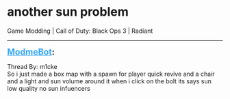 # another sun problem
Game Modding | Call of Duty: Black Ops 3 | Radiant

---
<strong style="font-size: 1.4em;"><span style="text-decoration: underline;text-decoration-color: #34a7f9;"><span style="color:#34a7f9;">ModmeBot</span></span>:</strong>

<p>Thread By: m1cke<br />So i just made a box map with a spawn for player quick revive and a chair and a light and sun volume around it when i click on the bolt its says sun low quality no sun infuencers</p>
